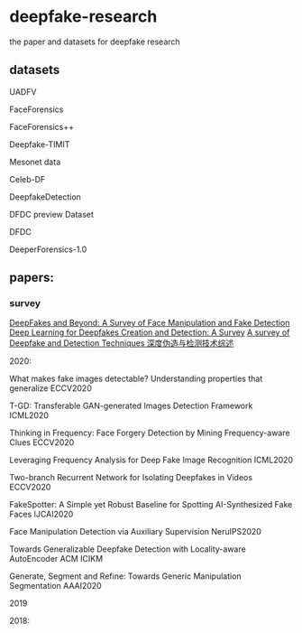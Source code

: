 # deepfake-research
the paper and datasets for deepfake research

## datasets

UADFV

FaceForensics

FaceForensics++

Deepfake-TIMIT

Mesonet data

Celeb-DF

DeepfakeDetection

DFDC preview Dataset

DFDC

DeeperForensics-1.0



## papers:
### survey
[DeepFakes and Beyond: A Survey of Face Manipulation and Fake Detection](https://arxiv.org/abs/2001.00179)
[Deep Learning for Deepfakes Creation and Detection: A Survey](https://arxiv.org/abs/1909.11573)
[A survey of Deepfake and Detection Techniques 深度伪造与检测技术综述](https://nesa.zju.edu.cn/download/%E6%B7%B1%E5%BA%A6%E4%BC%AA%E9%80%A0%E4%B8%8E%E6%A3%80%E6%B5%8B%E6%8A%80%E6%9C%AF%E7%BB%BC%E8%BF%B0.pdf)


2020:

What makes fake images detectable? Understanding properties that generalize	ECCV2020

T-GD: Transferable GAN-generated Images Detection Framework	ICML2020

Thinking in Frequency: Face Forgery Detection by Mining Frequency-aware Clues	ECCV2020

Leveraging Frequency Analysis for Deep Fake Image Recognition	ICML2020

Two-branch Recurrent Network for Isolating Deepfakes in Videos	ECCV2020

FakeSpotter: A Simple yet Robust Baseline for Spotting AI-Synthesized Fake Faces	IJCAI2020

Face Manipulation Detection via Auxiliary Supervision	NeruIPS2020

Towards Generalizable Deepfake Detection with Locality-aware AutoEncoder	ACM ICIKM

Generate, Segment and Refine: Towards Generic Manipulation Segmentation	AAAI2020





2019




2018:
